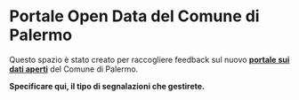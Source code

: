 # Portale Open Data del Comune di Palermo

Questo spazio è stato creato per raccogliere feedback sul nuovo [**portale sui dati aperti**](https://opendata.comune.palermo.it) del Comune di Palermo.


**Specificare qui, il tipo di segnalazioni che gestirete.**
